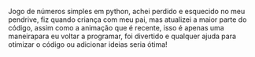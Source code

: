 Jogo de números simples em python, achei perdido 
              e esquecido no meu pendrive, fiz quando criança com meu pai, mas 
              atualizei a maior parte do código, assim como a animação que é recente, 
              isso é apenas uma maneirapara eu voltar a programar, foi divertido e 
              qualquer ajuda para otimizar o código ou adicionar ideias seria ótima!
